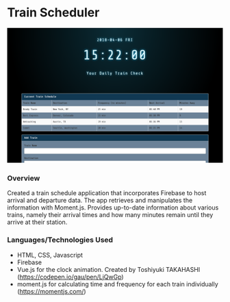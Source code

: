 # Train Scheduler

![alt text](https://github.com/laurengranada/week-7-train-scheduler/blob/master/read-images/screenshot.png)

### Overview
Created a train schedule application that incorporates Firebase to host arrival and departure data. The app retrieves and manipulates the information with Moment.js. Provides up-to-date information about various trains, namely their arrival times and how many minutes remain until they arrive at their station.

### Languages/Technologies Used
- HTML, CSS, Javascript
- Firebase 
- Vue.js for the clock animation. Created by Toshiyuki TAKAHASHI (https://codepen.io/gau/pen/LjQwGp)
- moment.js for calculating time and frequency for each train individually (https://momentjs.com/)
